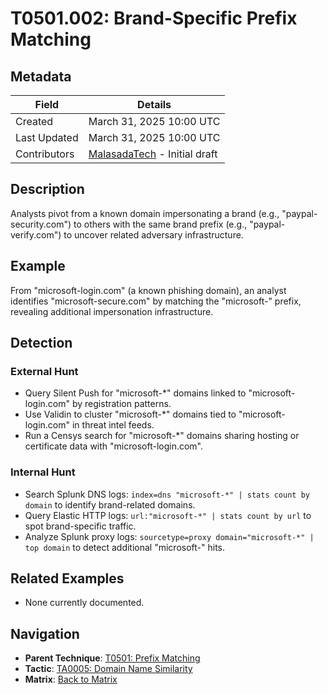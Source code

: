 # T0501.002: Brand-Specific Prefix Matching

## Metadata
| Field          | Details                                      |
|----------------|----------------------------------------------|
| Created        | March 31, 2025 10:00 UTC                    |
| Last Updated   | March 31, 2025 10:00 UTC                    |
| Contributors   | [MalasadaTech](../contributors.md#malasadatech) - Initial draft |

## Description
Analysts pivot from a known domain impersonating a brand (e.g., "paypal-security.com") to others with the same brand prefix (e.g., "paypal-verify.com") to uncover related adversary infrastructure.

## Example
From "microsoft-login.com" (a known phishing domain), an analyst identifies "microsoft-secure.com" by matching the "microsoft-" prefix, revealing additional impersonation infrastructure.

## Detection

### External Hunt
- Query Silent Push for "microsoft-*" domains linked to "microsoft-login.com" by registration patterns.
- Use Validin to cluster "microsoft-*" domains tied to "microsoft-login.com" in threat intel feeds.
- Run a Censys search for "microsoft-*" domains sharing hosting or certificate data with "microsoft-login.com".

### Internal Hunt
- Search Splunk DNS logs: `index=dns "microsoft-*" | stats count by domain` to identify brand-related domains.
- Query Elastic HTTP logs: `url:"microsoft-*" | stats count by url` to spot brand-specific traffic.
- Analyze Splunk proxy logs: `sourcetype=proxy domain="microsoft-*" | top domain` to detect additional "microsoft-" hits.

## Related Examples
- None currently documented.

## Navigation
- **Parent Technique**: [T0501: Prefix Matching](T0501.md)
- **Tactic**: [TA0005: Domain Name Similarity](../tactics/TA0005/main.md)
- **Matrix**: [Back to Matrix](../matrix.md)
